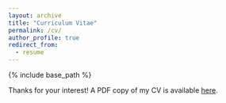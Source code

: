 ```yaml
---
layout: archive
title: "Curriculum Vitae"
permalink: /cv/
author_profile: true
redirect_from:
  - resume
---
```


{% include base_path %}

Thanks for your interest! A PDF copy of my CV is available [here](../files/Keyan_CV.pdf).
<!-- <embed src="../files/Keyan_CV.pdf" width="600" height="700" type='application/pdf'> -->
